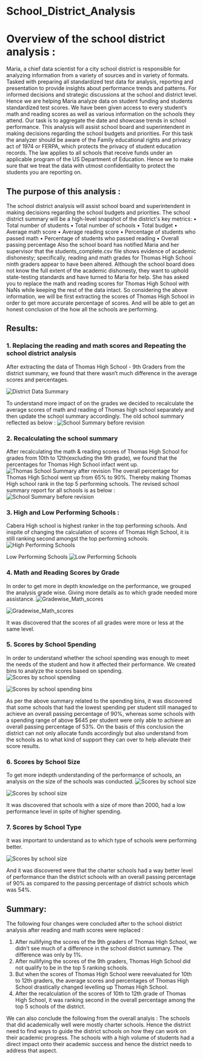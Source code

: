 # School_District_Analysis
# Overview of the school district analysis :
Maria, a chief data scientist for a city school district is responsible for analyzing information from a variety of sources and in variety of formats. Tasked with preparing all standardized test data for analysis, reporting and presentation to provide insights about performance trends and patterns. For informed decisions and strategic discussions at the school and district level. Hence we are helping Maria analyze data on student funding and students standardized test scores. 
We have been given access to every student’s math and reading scores as well as various information on the schools they attend. Our task is to aggregate the date and showcase trends in school performance. This analysis will assist school board and superintendent in making decisions regarding the school budgets and priorities. 
For this task the analyzer should be aware of the Family educational rights and privacy act of 1974 or FERPA, which protects the privacy of student education records. The law applies to all schools that receive funds under an applicable program of the US Department of Education. Hence we to make sure that we treat the data with utmost confidentiality to protect the students you are reporting on.

## The purpose of this analysis :
The school district analysis will assist school board and superintendent in making decisions regarding the school budgets and priorities. 
The school district summary will be a high-level snapshot of the district's key metrics:
•	Total number of students
•	Total number of schools
•	Total budget
•	Average math score
•	Average reading score
•	Percentage of students who passed math
•	Percentage of students who passed reading
•	Overall passing percentage
Also the school board has notified Maria and her supervisor that the students_complete.csv file shows evidence of academic dishonesty; specifically, reading and math grades for Thomas High School ninth graders appear to have been altered. Although the school board does not know the full extent of the academic dishonesty, they want to uphold state-testing standards and have turned to Maria for help. She has asked you to replace the math and reading scores for Thomas High School with NaNs while keeping the rest of the data intact.
So considering the above information, we will be first extracting the scores of Thomas High School in order to get more accurate percentage of scores.
And will be able to get an honest conclusion of the how all the schools are performing.
## Results: 
### 1. Replacing the reading and math scores and Repeating the school district analysis
After extracting the data of Thomas High School - 9th Graders from the district summary, we found that there wasn’t much difference in the average scores and percentages.

![District Data Summary](Analysis/District_data_summary_df_after_Ths9G_Nan.png)

 To understand more impact of on the grades we decided to recalculate the average scores of math and reading of Thomas high school separately and then update the school summary accordingly.
The old school summary reflected as below :
![School Summary before revision](Analysis/Per_school_summary_df_before_Ths_adjustment.png)

### 2. Recalculating the school summary
After recalculating the math & reading scores of Thomas High School for grades from 10th to 12th(excluding the 9th grade), we found that the percentages for Thomas High School infact went up. 
![Thomas School Summary after revision](Analysis/THS_school_summary_df_After_Ths_adjustment.png)
The overall percentage for Thomas High School went up from 65% to 90%. Thereby making Thomas High school rank in the top 5 performing schools.
The revised school summary report for all schools is as below :
![School Summary before revision](Analysis/Per_school_summary_df_After_Ths_adjustment.png)

### 3. High and Low Performing Schools : 
Cabera High school is highest ranker in the top performing schools. And inspite of changing the calculation of scores of Thomas High School, it is still ranking second amongst the top performing schools.
![High Performing Schools](Analysis/top_performing_schools_after_correction.png)
 

Low Performing Schools
![Low Performing Schools](Analysis/Bottom_performing_schools_after_correction.png)

### 4. Math and Reading Scores by Grade
In order to get more in depth knowledge on the performance, we grouped the analysis grade wise. Giving more details as to which grade needed more assistance.
![Gradewise_Math_scores](Analysis/Gradewise_Math_scores.png)

![Gradewise_Math_scores](Analysis/Gradewise_reading_scores.png)
 
It was discovered that the scores of all grades were more or less at the same level.
### 5. Scores by School Spending
In order to understand whether the school spending was enough to meet the needs of the student and how it affected their performance. We created bins to analyze the scores based on spending.
![Scores by school spending](Analysis/Scores_school_spending.png)
 
![Scores by school spending bins](Analysis/spending_bin_summary.png)

As per the above summary related to the spending bins, it was discovered that some schools that had the lowest spending per student still managed to achieve an overall passing percentage of 90%, whereas some schools with a spending range of above $645 per student were only able to achieve an overall passing percentage of 53%. On the basis of this conclusion the district can not only allocate funds accordingly but also understand from the schools as to what kind of support they can over to help alleviate their score results.

### 6. Scores by School Size
To get more indepth understanding of the performance of schools, an analysis on the size of the schools was conducted.
![Scores by school size](Analysis/Scores_school_size.png)

![Scores by school size](Analysis/Sizewise_score_grouping.png)
 
It was discovered that schools with a size of more than 2000, had a low performance level in spite of higher spending.

### 7. Scores by School Type
It was important to understand as to which type of schools were performing better.

![Scores by school size](Analysis/Typewise_score_grouping.png)
 
And it was discovered were that the charter schools had a way better level of performance than the district schools with an overall passing percentage of 90% as compared to the passing percentage of district schools which was 54%.

## Summary:
The following four changes were concluded after to the school district analysis after reading and math scores were replaced :
1.	After nullifying the scores of the 9th graders of Thomas High School, we didn’t see much of a difference in the school district summary. The difference was only by 1%.
2.	After nullifying the scores of the 9th graders, Thomas High School did not qualify to be in the top 5 ranking schools.
3.	But when the scores of Thomas High School were reevaluated for 10th to 12th graders, the average scores and percentages of Thomas High School drastically changed levelling up Thomas High School. 
4.	After the recalculation of the scores of 10th to 12th grade of  Thomas High School, it was ranking second in the overall percentage among the top 5 schools of the district.

We can also conclude the following from the overall analyis :
    The schools that did academically well were mostly charter schools. Hence the district need to find ways to guide the district schools on how they can work on their academic progress. The schools with a high volume of students had a direct impact onto their academic success and hence the district needs to address that aspect.